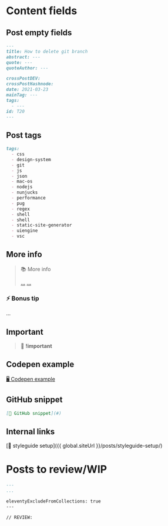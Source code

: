 # Content fields

## Post empty fields

```md
---
title: How to delete git branch
abstract: ---
quote: ---
quoteAuthor: ---

crossPostDEV:
crossPostHashnode:
date: 2021-03-23
mainTag: ---
tags:
  - ---
id: T20
---
```

## Post tags

```md
tags:
  - css
  - design-system
  - git
  - js
  - json
  - mac-os
  - nodejs
  - nunjucks
  - performance
  - pug
  - regex
  - shell
  - shell
  - static-site-generator
  - uiengine
  - vsc
```

## More info

> 📚 More info
>
> [...](...)
> [...](...)

### ⚡️ Bonus tip

...

## Important

> 🧨 **!important**
>
> 

## Codepen example

[🖥 Codepen example](#)

## GitHub snippet

```md
[🐙 GitHub snippet](#)
```

## Internal links

[📒 styleguide setup]({{ global.siteUrl }}/posts/styleguide-setup/)

# Posts to review/WIP

```md
---
...

eleventyExcludeFromCollections: true
---

// REVIEW:
```
